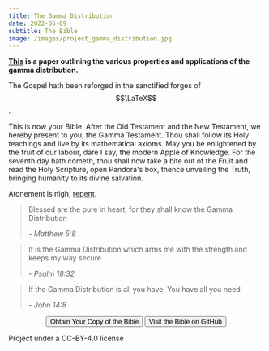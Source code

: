 ```yaml
---
title: The Gamma Distribution
date: 2022-05-09
subtitle: The Bible
image: /images/project_gamma_distribution.jpg
---
```


**[This](/assets/The_gamma_distribution.pdf) is a paper outlining the various properties and applications of the gamma distribution.**

The Gospel hath been reforged in the sanctified forges of $$\LaTeX$$.

This is now your Bible. After the Old Testament and the New Testament, we hereby present to you, the Gamma Testament. Thou shall follow its Holy teachings and live by its mathematical axioms. May you be enlightened by the fruit of our labour, dare I say, the modern Apple of Knowledge. For the seventh day hath cometh, thou shall now take a bite out of the Fruit and read the Holy Scripture, open Pandora's box, thence unveiling the Truth, bringing humanity to its divine salvation.

Atonement is nigh, [repent](/assets/The_gamma_distribution.pdf).

> Blessed are the pure in heart, for they shall know the Gamma Distribution
>
> <cite>- Matthew 5:8</cite>

> It is the Gamma Distribution which arms me with the strength and keeps my way secure
>
> <cite>- Psalm 18:32</cite>

> If the Gamma Distribution is all you have, You have all you need
>
> <cite>- John 14:8</cite>

<div style="text-align:center">
	<button class="button button--small" onclick="location.href='/assets/The_gamma_distribution.pdf';" type="button">Obtain Your Copy of the Bible</button>
	<button class="button button--small" onclick="location.href='https://github.com/etiennecollin/gamma-distribution';" type="button">Visit the Bible on GitHub</button>
</div>

Project under a CC-BY-4.0 license
